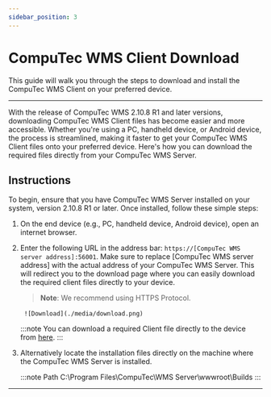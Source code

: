 ```yaml
---
sidebar_position: 3
---
```


# CompuTec WMS Client Download

This guide will walk you through the steps to download and install the CompuTec WMS Client on your preferred device.

---

With the release of CompuTec WMS 2.10.8 R1 and later versions, downloading CompuTec WMS Client files has become easier and more accessible. Whether you're using a PC, handheld device, or Android device, the process is streamlined, making it faster to get your CompuTec WMS Client files onto your preferred device. Here's how you can download the required files directly from your CompuTec WMS Server.

## Instructions

To begin, ensure that you have CompuTec WMS Server installed on your system, version 2.10.8 R1 or later. Once installed, follow these simple steps:

1. On the end device (e.g., PC, handheld device, Android device), open an internet browser.
2. Enter the following URL in the address bar: `https://[CompuTec WMS server address]:56001`. Make sure to replace [CompuTec WMS server address] with the actual address of your CompuTec WMS Server.
This will redirect you to the download page where you can easily download the required client files directly to your device.

    >**Note**: We recommend using HTTPS Protocol.

        ![Download](./media/download.png)

    :::note
    You can download a required Client file directly to the device from [here](https://learn.computec.one/docs/wms/releases/download).
    :::

3. Alternatively locate the installation files directly on the machine where the CompuTec WMS Server is installed.

    :::note Path
        C:\Program Files\CompuTec\WMS Server\wwwroot\Builds
    :::

---
